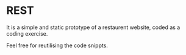 # REST

It is a simple and static prototype of a restaurent website, coded as a coding exercise.

Feel free for reutilising the code snippts.